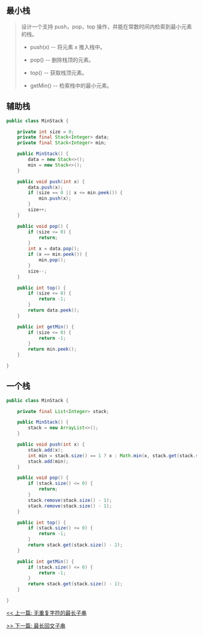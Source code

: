 ## 最小栈

> 设计一个支持 push，pop，top 操作，并能在常数时间内检索到最小元素的栈。
>
> * push(x) -- 将元素 x 推入栈中。
>
> * pop() -- 删除栈顶的元素。
>
> * top() -- 获取栈顶元素。
>
> * getMin() -- 检索栈中的最小元素。

## 辅助栈

```java
public class MinStack {

    private int size = 0;
    private final Stack<Integer> data;
    private final Stack<Integer> min;

    public MinStack() {
        data = new Stack<>();
        min = new Stack<>();
    }

    public void push(int x) {
        data.push(x);
        if (size == 0 || x <= min.peek()) {
            min.push(x);
        }
        size++;
    }

    public void pop() {
        if (size <= 0) {
            return;
        }
        int x = data.pop();
        if (x == min.peek()) {
            min.pop();
        }
        size--;
    }

    public int top() {
        if (size <= 0) {
            return -1;
        }
        return data.peek();
    }

    public int getMin() {
        if (size <= 0) {
            return -1;
        }
        return min.peek();
    }

}
```

## 一个栈

```java
public class MinStack {

    private final List<Integer> stack;

    public MinStack() {
        stack = new ArrayList<>();
    }

    public void push(int x) {
        stack.add(x);
        int min = stack.size() == 1 ? x : Math.min(x, stack.get(stack.size() - 2));
        stack.add(min);
    }

    public void pop() {
        if (stack.size() <= 0) {
            return;
        }
        stack.remove(stack.size() - 1);
        stack.remove(stack.size() - 1);
    }

    public int top() {
        if (stack.size() <= 0) {
            return -1;
        }
        return stack.get(stack.size() - 2);
    }

    public int getMin() {
        if (stack.size() <= 0) {
            return -1;
        }
        return stack.get(stack.size() - 1);
    }

}
```


[<< 上一篇: 无重复字符的最长子串](1-数据结构与算法/无重复字符的最长子串.md)

[>> 下一篇: 最长回文子串](1-数据结构与算法/最长回文子串.md)
